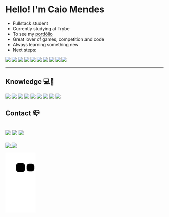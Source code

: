 # Hello! I'm Caio Mendes

  - Fullstack student 
  - Currently studying at Trybe
  - To see my <a rel="noreferrer noopener" href="https://caiomendescm.github.io/" target="_blank">portfólio</a>
  - Great lover of games, competition and code
  - Always learning something new 
  - Next steps: 
  
  <img style="width: 48px" src="https://cdn.jsdelivr.net/gh/devicons/devicon/icons/react/react-original.svg" /> <img style="width: 48px" src="https://cdn.jsdelivr.net/gh/devicons/devicon/icons/redux/redux-original.svg" /> <img style="width: 48px" src="https://cdn.jsdelivr.net/gh/devicons/devicon/icons/bootstrap/bootstrap-original.svg" /> <img style="width: 48px" src="https://cdn.jsdelivr.net/gh/devicons/devicon/icons/mysql/mysql-original.svg" /> <img style="width: 48px" src="https://cdn.jsdelivr.net/gh/devicons/devicon/icons/nodejs/nodejs-original.svg" /> <img style="width: 48px" src="https://cdn.jsdelivr.net/gh/devicons/devicon/icons/mongodb/mongodb-original.svg" /> <img style="width: 48px" src="https://cdn.jsdelivr.net/gh/devicons/devicon/icons/python/python-original.svg" /> <img style="width: 48px" src="https://cdn.jsdelivr.net/gh/devicons/devicon/icons/cplusplus/cplusplus-original.svg" /> <img style="width: 48px" src="https://cdn.jsdelivr.net/gh/devicons/devicon/icons/flutter/flutter-original.svg" /> <img style="width: 48px" src="https://cdn.jsdelivr.net/gh/devicons/devicon/icons/typescript/typescript-original.svg" />


--- 

## Knowledge 💻🚀

<img style="width: 48px" src="https://cdn.jsdelivr.net/gh/devicons/devicon/icons/npm/npm-original-wordmark.svg" /> <img style="width: 48px" src="https://cdn.jsdelivr.net/gh/devicons/devicon/icons/git/git-original.svg" /> <img style="width: 48px" src="https://cdn.jsdelivr.net/gh/devicons/devicon/icons/github/github-original.svg" /> <img style="width: 48px" src="https://cdn.jsdelivr.net/gh/devicons/devicon/icons/html5/html5-original.svg" /> <img style="width: 48px" src="https://cdn.jsdelivr.net/gh/devicons/devicon/icons/css3/css3-original.svg" /> <img style="width: 48px" src="https://cdn.jsdelivr.net/gh/devicons/devicon/icons/javascript/javascript-original.svg" /> <img style="width: 48px" src="https://cdn.jsdelivr.net/gh/devicons/devicon/icons/java/java-original.svg" /> <img style="width: 48px" src="https://cdn.jsdelivr.net/gh/devicons/devicon/icons/c/c-original.svg" />
<img style="width: 48px" src="https://cdn.jsdelivr.net/gh/devicons/devicon/icons/bash/bash-original.svg" />

## Contact 📪

<a rel="noreferrer noopener" target="_blank" href="https://www.linkedin.com/in/caio-mendes-74a368222/"><img style="max-width: 100%" src="https://img.shields.io/badge/LinkedIn-0077B5?style=for-the-badge&logo=linkedin&logoColor=white"></a>
<a rel="noreferrer noopener" target="_blank" href="mailto: cacammoreno@gmail.com"><img style="max-width: 100%" src="https://img.shields.io/badge/Gmail-EBEBEB?style=for-the-badge&logo=gmail&logoColor=red"></a>
<a rel="noreferrer noopener" target="_blank" href="https://api.whatsapp.com/send?phone=5521966180832"><img style="max-width: 100%" src="https://img.shields.io/badge/Whatsapp-25D366?style=for-the-badge&logo=whatsapp&logoColor=white"></a>
---

<a href="https://github.com/caioMendesCM/github-readme-stats">
  <img align="center" src="https://github-readme-stats.vercel.app/api/top-langs/?username=caioMendesCM&theme=github_dark"> 
</a>

<a href="https://github.com/caioMendesCM/github-readme-stats">
  <img align="center" src="https://github-readme-stats.vercel.app/api?username=caioMendesCM&theme=github_dark"> 
</a>

![Snake animation](https://github.com/caioMendesCM/caioMendesCM/blob/output/github-contribution-grid-snake.svg)

<!-- [![caioMendesCM's GitHub stats](https://github-readme-stats.vercel.app/api?username=caioMendesCM&theme=github_dark)](https://github.com/caioMendesCM/github-readme-stats)[![Top Langs](https://github-readme-stats.vercel.app/api/top-langs/?username=caioMendesCM&theme=github_dark)](https://github.com/caioMendesCM/github-readme-stats) -->

<!-- créditos para a ideia: https://github.com/flash898 -->
